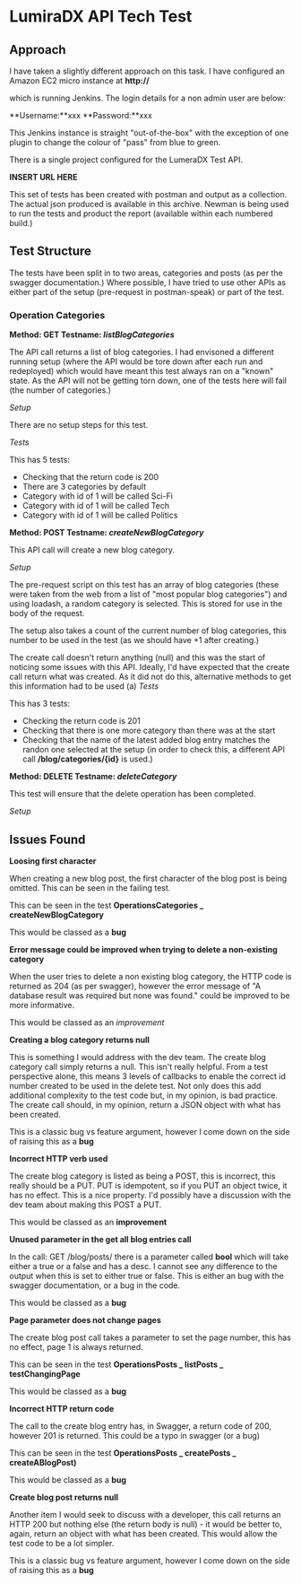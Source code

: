 # LumiraDX API Tech Test #

## Approach ##

I have taken a slightly different approach on this task.  I have configured an Amazon EC2 micro instance at
**http://**

which is running Jenkins.  The login details for a non admin user are below:

**Username:**xxx
**Password:**xxx

This Jenkins instance is straight "out-of-the-box" with the exception of one plugin to change the colour of "pass" from blue to green. 

There is a single project configured for the LumeraDX Test API.

**INSERT URL HERE**

This set of tests has been created with postman and output as a collection.  The actual json produced is available in this archive.
Newman is being used to run the tests and product the report (available within each numbered build.)

## Test Structure ##

The tests have been split in to two areas, categories and posts (as per the swagger documentation.)
Where possible, I have tried to use other APIs as either part of the setup (pre-request in postman-speak) or part of the test.

### Operation Categories ###

**Method: GET Testname: _listBlogCategories_**

The API call returns a list of blog categories.  I had envisoned a different running setup (where the API would be tore down after each run and redeployed) which would have meant this test always ran on a "known" state.  As the API will not be getting torn down, one of the tests here will fail (the number of categories.)

_Setup_

There are no setup steps for this test.

_Tests_

This has 5 tests:

- Checking that the return code is 200
- There are 3 categories by default
- Category with id of 1 will be called Sci-Fi
- Category with id of 1 will be called Tech
- Category with id of 1 will be called Politics

**Method: POST Testname: _createNewBlogCategory_**

This API call will create a new blog category.

_Setup_

The pre-request script on this test has an array of blog categories (these were taken from the web from a list of "most popular blog categories") and using loadash, a random category is selected.  This is stored for use in the body of the request.

The setup also takes a count of the current number of blog categories, this number to be used in the test (as we should have +1 after creating.)

The create call doesn't return anything (null) and this was the start of noticing some issues with this API.  Ideally, I'd have expected that the create call return what was created.  As it did not do this, alternative methods to get this information had to be used (a)
_Tests_

This has 3 tests:

- Checking the return code is 201
- Checking that there is one more category than there was at the start
- Checking that the name of the latest added blog entry matches the randon one selected at the setup (in order to check this, a different API call **/blog/categories/{id}** is used.)

**Method: DELETE Testname: _deleteCategory_**

This test will ensure that the delete operation has been completed.

_Setup_


## Issues Found ##

**Loosing first character**

When creating a new blog post, the first character of the blog post is being omitted.  This can be seen in the failing test.

This can be seen in the test **OperationsCategories _ createNewBlogCategory**

This would be classed as a **bug**

**Error message could be improved when trying to delete a non-existing category**

When the user tries to delete a non existing blog category, the HTTP code is returned as 204 (as per swagger), however the error message of "A database result was required but none was found." could be improved to be more informative.

This would be classed as an *improvement*

**Creating a blog category returns null**

This is something I would address with the dev team.  The create blog category call simply returns a null.  This isn't really helpful.  From a test perspective alone, this means 3 levels of callbacks to enable the correct id number created to be used in the delete test.  Not only does this add additional complexity to the test code but, in my opinion, is bad practice.  The create call should, in my opinion, return a JSON object with what has been created.

This is a classic bug vs feature argument, however I come down on the side of raising this as a **bug**

**Incorrect HTTP verb used**

The create blog category is listed as being a POST, this is incorrect, this really should be a PUT.
PUT is idempotent, so if you PUT an object twice, it has no effect. This is a nice property.  I'd possibly have a discussion with the dev team about making this POST a PUT.

This would be classed as an **improvement**

**Unused parameter in the get all blog entries call**

In the call:
    GET /blog/posts/ 
there is a parameter called **bool** which will take either a true or a false and has a desc.  I cannot see any difference to the output when this is set to either true or false.  This is either an bug with the swagger documentation, or a bug in the code.

This would be classed as a **bug**

**Page parameter does not change pages**

The create blog post call takes a parameter to set the page number, this has no effect, page 1 is always returned.

This can be seen in the test **OperationsPosts _ listPosts _ testChangingPage**

This would be classed as a **bug**

**Incorrect HTTP return code**

The call to the create blog entry has, in Swagger, a return code of 200, however 201 is returned.  This could be a typo in swagger (or a bug)

This can be seen in the test **OperationsPosts _ createPosts _ createABlogPost)**

This would be classed as a **bug**

**Create blog post returns null**

Another item I would seek to discuss with a developer, this call returns an HTTP 200 but nothing else (the return body is null) - it would be better to, again, return an object with what has been created.  This would allow the test code to be a lot simpler.

This is a classic bug vs feature argument, however I come down on the side of raising this as a **bug**


